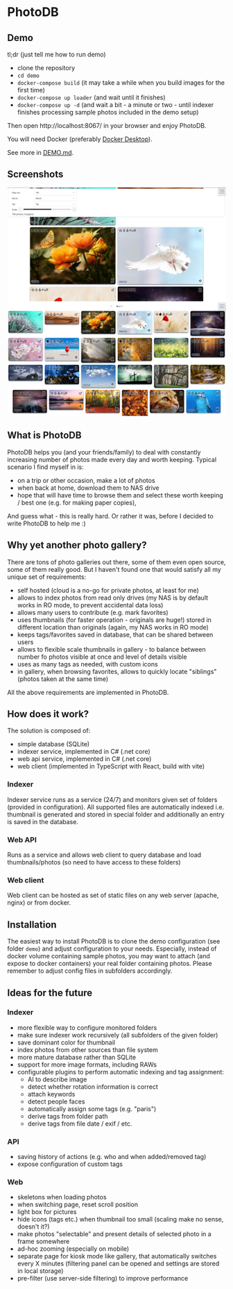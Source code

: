 # PhotoDB

## Demo

tl;dr (just tell me how to run demo)

- clone the repository
- `cd demo`
- `docker-compose build` (it may take a while when you build images for the first time)
- `docker-compose up loader` (and wait until it finishes)
- `docker-compose up -d` (and wait a bit - a minute or two - until indexer finishes processing sample photos included in the demo setup)

Then open http://localhost:8067/ in your browser and enjoy PhotoDB.

You will need Docker (preferably [Docker Desktop](https://www.docker.com/products/docker-desktop/)).

See more in [DEMO.md](demo/DEMO.md).

## Screenshots

![PhotoDB - screenshot 1](doc/PhotoDB-screenshot1.png?raw=true "PhotoDB")
![PhotoDB - screenshot 2](doc/PhotoDB-screenshot2.png?raw=true "PhotoDB")

## What is PhotoDB

PhotoDB helps you (and your friends/family) to deal with constantly increasing number of photos made every day and worth keeping.
Typical scenario I find myself in is:

- on a trip or other occasion, make a lot of photos
- when back at home, download them to NAS drive
- hope that will have time to browse them and select these worth keeping / best one (e.g. for making paper copies),

And guess what - this is really hard. Or rather it was, before I decided to write PhotoDB to help me :)

## Why yet another photo gallery?

There are tons of photo galleries out there, some of them even open source, some of them really good.
But I haven't found one that would satisfy all my unique set of requirements:

- self hosted (cloud is a no-go for private photos, at least for me)
- allows to index photos from read only drives (my NAS is by default works in RO mode, to prevent accidental data loss)
- allows many users to contribute (e.g. mark favorites)
- uses thumbnails (for faster operation - originals are huge!) stored in different location than originals (again, my NAS works in RO mode)
- keeps tags/favorites saved in database, that can be shared between users
- allows to flexible scale thumbnails in gallery - to balance between number fo photos visible at once and level of details visible
- uses as many tags as needed, with custom icons
- in gallery, when browsing favorites, allows to quickly locate "siblings" (photos taken at the same time)

All the above requirements are implemented in PhotoDB.

## How does it work?

The solution is composed of:

- simple database (SQLite)
- indexer service, implemented in C# (.net core)
- web api service, implemented in C# (.net core)
- web client (implemented in TypeScript with React, build with vite)

### Indexer

Indexer service runs as a service (24/7) and monitors given set of folders (provided in configuration).
All supported files are automatically indexed i.e. thumbnail is generated and stored in special folder and additionally an entry is saved in the database.

### Web API

Runs as a service and allows web client to query database and load thumbnails/photos (so need to have access to these folders)

### Web client

Web client can be hosted as set of static files on any web server (apache, nginx) or from docker.

## Installation

The easiest way to install PhotoDB is to clone the demo configuration (see folder `demo`) and adjust configuration to your needs. Especially, instead of docker volume containing sample photos, you may want to attach (and expose to docker containers) your real folder containing photos. Please remember to adjust config files in subfolders accordingly.

## Ideas for the future

### Indexer

- more flexible way to configure monitored folders
- make sure indexer work recursively (all subfolders of the given folder)
- save dominant color for thumbnail
- index photos from other sources than file system
- more mature database rather than SQLite
- support for more image formats, including RAWs
- configurable plugins to perform automatic indexing and tag assignment:
  - AI to describe image
  - detect whether rotation information is correct
  - attach keywords
  - detect people faces
  - automatically assign some tags (e.g. "paris")
  - derive tags from folder path
  - derive tags from file date / exif / etc.

### API

- saving history of actions (e.g. who and when added/removed tag)
- expose configuration of custom tags

### Web

- skeletons when loading photos
- when switching page, reset scroll position
- light box for pictures
- hide icons (tags etc.) when thumbnail too small (scaling make no sense, doesn't it?)
- make photos "selectable" and present details of selected photo in a frame somewhere
- ad-hoc zooming (especially on mobile)
- separate page for kiosk mode like gallery, that automatically switches every X minutes
  (filtering panel can be opened and settings are stored in local storage)
- pre-filter (use server-side filtering) to improve performance
